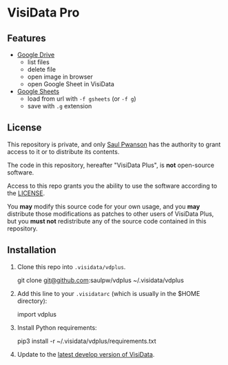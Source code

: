 # VisiData Pro

## Features

- [Google Drive](google/#gdrive)
  - list files
  - delete file
  - open image in browser
  - open Google Sheet in VisiData
- [Google Sheets](google/#gsheets)
  - load from url with `-f gsheets` (or `-f g`)
  - save with `.g` extension

## License

This repository is private, and only [Saul Pwanson](https://github.com/saulpw) has the authority to grant access to it or to distribute its contents.

The code in this repository, hereafter "VisiData Plus", is **not** open-source software.

Access to this repo grants you the ability to use the software according to the [LICENSE](LICENSE.md).

You **may** modify this source code for your own usage, and you **may** distribute those modifications as patches to other users of VisiData Plus, but you **must not** redistribute any of the source code contained in this repository.

## Installation

1. Clone this repo into `.visidata/vdplus`.

    git clone git@github.com:saulpw/vdplus ~/.visidata/vdplus

2. Add this line to your `.visidatarc` (which is usually in the $HOME directory):

    import vdplus

3. Install Python requirements:

    pip3 install -r ~/.visidata/vdplus/requirements.txt

4. Update to the [latest develop version of VisiData](https://github.com/saulpw/visidata/tree/develop).
